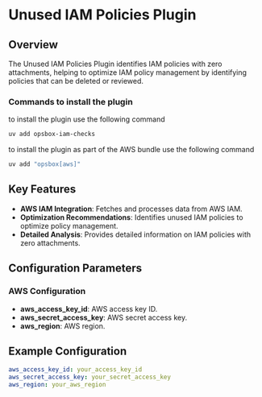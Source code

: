 # Unused IAM Policies Plugin

## Overview

The Unused IAM Policies Plugin identifies IAM policies with zero attachments, helping to optimize IAM policy management by identifying policies that can be deleted or reviewed.

### Commands to install the plugin
to install the plugin use the following command
```bash
uv add opsbox-iam-checks
```
to install the plugin as part of the AWS bundle use the following command
```bash
uv add "opsbox[aws]"
```
## Key Features

- **AWS IAM Integration**: Fetches and processes data from AWS IAM.
- **Optimization Recommendations**: Identifies unused IAM policies to optimize policy management.
- **Detailed Analysis**: Provides detailed information on IAM policies with zero attachments.

## Configuration Parameters

### AWS Configuration

- **aws_access_key_id**: AWS access key ID.
- **aws_secret_access_key**: AWS secret access key.
- **aws_region**: AWS region.

## Example Configuration

```yaml
aws_access_key_id: your_access_key_id
aws_secret_access_key: your_secret_access_key
aws_region: your_aws_region
```